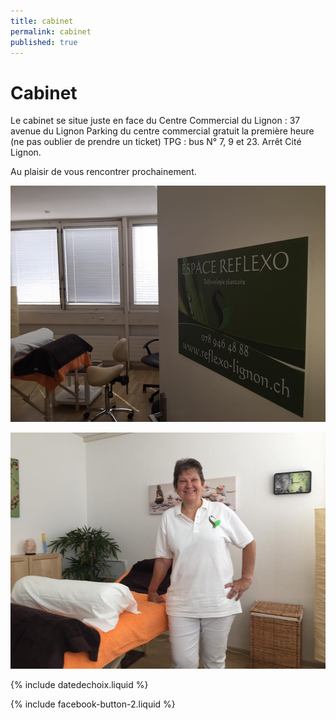 ```yaml
---
title: cabinet
permalink: cabinet
published: true
---
```


# Cabinet

Le cabinet se situe juste en face du Centre Commercial du Lignon :
37 avenue du Lignon
Parking du centre commercial gratuit la première heure (ne pas oublier de prendre un ticket)
TPG : bus N° 7, 9 et 23. Arrêt Cité Lignon.

Au plaisir de vous rencontrer prochainement.

![](./images/photocabinet1.jpg)


![](./images/photocabinet2.jpg)

{% include datedechoix.liquid %}

{% include facebook-button-2.liquid %}

